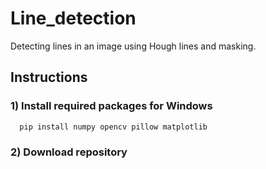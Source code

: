# Line_detection
Detecting lines in an image using Hough lines and masking.

## Instructions
### 1) Install required packages for Windows
    
      pip install numpy opencv pillow matplotlib
    
### 2) Download repository
